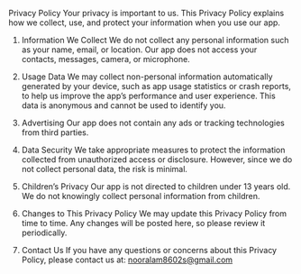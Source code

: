 Privacy Policy
Your privacy is important to us. This Privacy Policy explains how we collect, use, and protect your information when you use our app.

1. Information We Collect
We do not collect any personal information such as your name, email, or location. Our app does not access your contacts, messages, camera, or microphone.

2. Usage Data
We may collect non-personal information automatically generated by your device, such as app usage statistics or crash reports, to help us improve the app’s performance and user experience. This data is anonymous and cannot be used to identify you.

3. Advertising
Our app does not contain any ads or tracking technologies from third parties.

4. Data Security
We take appropriate measures to protect the information collected from unauthorized access or disclosure. However, since we do not collect personal data, the risk is minimal.

5. Children’s Privacy
Our app is not directed to children under 13 years old. We do not knowingly collect personal information from children.

6. Changes to This Privacy Policy
We may update this Privacy Policy from time to time. Any changes will be posted here, so please review it periodically.

7. Contact Us
If you have any questions or concerns about this Privacy Policy, please contact us at: nooralam8602s@gmail.com
